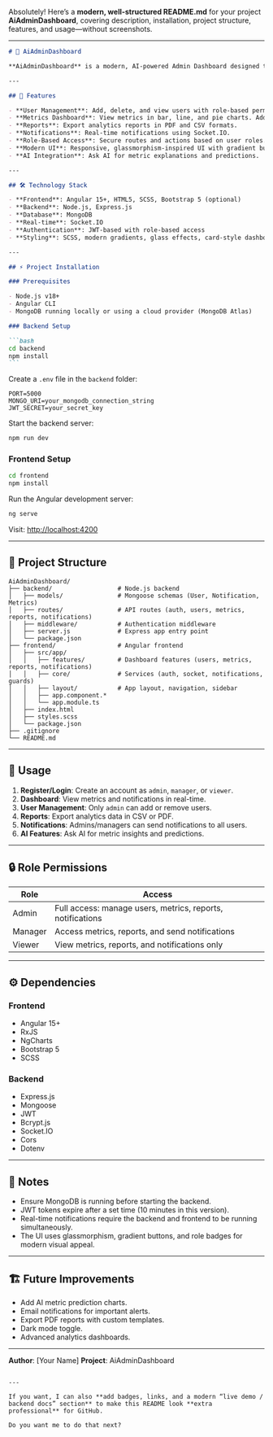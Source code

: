 Absolutely! Here’s a **modern, well-structured README.md** for your project **AiAdminDashboard**, covering description, installation, project structure, features, and usage—without screenshots.

---

````markdown
# 🚀 AiAdminDashboard

**AiAdminDashboard** is a modern, AI-powered Admin Dashboard designed to manage users, metrics, reports, and notifications efficiently. It is built using **Angular** for the frontend and **Node.js/Express** with **MongoDB** for the backend. The dashboard provides real-time notifications, AI-driven analytics insights, and robust role-based access control.

---

## 🌟 Features

- **User Management**: Add, delete, and view users with role-based permissions (`admin`, `manager`, `viewer`).
- **Metrics Dashboard**: View metrics in bar, line, and pie charts. Add new metrics dynamically.
- **Reports**: Export analytics reports in PDF and CSV formats.
- **Notifications**: Real-time notifications using Socket.IO.
- **Role-Based Access**: Secure routes and actions based on user roles.
- **Modern UI**: Responsive, glassmorphism-inspired UI with gradient buttons, badges, and smooth transitions.
- **AI Integration**: Ask AI for metric explanations and predictions.

---

## 🛠 Technology Stack

- **Frontend**: Angular 15+, HTML5, SCSS, Bootstrap 5 (optional)
- **Backend**: Node.js, Express.js
- **Database**: MongoDB
- **Real-time**: Socket.IO
- **Authentication**: JWT-based with role-based access
- **Styling**: SCSS, modern gradients, glass effects, card-style dashboards

---

## ⚡ Project Installation

### Prerequisites

- Node.js v18+
- Angular CLI
- MongoDB running locally or using a cloud provider (MongoDB Atlas)

### Backend Setup

```bash
cd backend
npm install
```
````

Create a `.env` file in the `backend` folder:

```
PORT=5000
MONGO_URI=your_mongodb_connection_string
JWT_SECRET=your_secret_key
```

Start the backend server:

```bash
npm run dev
```

### Frontend Setup

```bash
cd frontend
npm install
```

Run the Angular development server:

```bash
ng serve
```

Visit: [http://localhost:4200](http://localhost:4200)

---

## 📁 Project Structure

```
AiAdminDashboard/
├── backend/                  # Node.js backend
│   ├── models/               # Mongoose schemas (User, Notification, Metrics)
│   ├── routes/               # API routes (auth, users, metrics, reports, notifications)
│   ├── middleware/           # Authentication middleware
│   ├── server.js             # Express app entry point
│   └── package.json
├── frontend/                 # Angular frontend
│   ├── src/app/
│   │   ├── features/         # Dashboard features (users, metrics, reports, notifications)
│   │   ├── core/             # Services (auth, socket, notifications, guards)
│   │   ├── layout/           # App layout, navigation, sidebar
│   │   ├── app.component.*
│   │   └── app.module.ts
│   ├── index.html
│   ├── styles.scss
│   └── package.json
├── .gitignore
└── README.md
```

---

## 🔑 Usage

1. **Register/Login**: Create an account as `admin`, `manager`, or `viewer`.
2. **Dashboard**: View metrics and notifications in real-time.
3. **User Management**: Only `admin` can add or remove users.
4. **Reports**: Export analytics data in CSV or PDF.
5. **Notifications**: Admins/managers can send notifications to all users.
6. **AI Features**: Ask AI for metric insights and predictions.

---

## 🔒 Role Permissions

| Role    | Access                                                     |
| ------- | ---------------------------------------------------------- |
| Admin   | Full access: manage users, metrics, reports, notifications |
| Manager | Access metrics, reports, and send notifications            |
| Viewer  | View metrics, reports, and notifications only              |

---

## ⚙️ Dependencies

### Frontend

- Angular 15+
- RxJS
- NgCharts
- Bootstrap 5
- SCSS

### Backend

- Express.js
- Mongoose
- JWT
- Bcrypt.js
- Socket.IO
- Cors
- Dotenv

---

## 📝 Notes

- Ensure MongoDB is running before starting the backend.
- JWT tokens expire after a set time (10 minutes in this version).
- Real-time notifications require the backend and frontend to be running simultaneously.
- The UI uses glassmorphism, gradient buttons, and role badges for modern visual appeal.

---

## 🏗️ Future Improvements

- Add AI metric prediction charts.
- Email notifications for important alerts.
- Export PDF reports with custom templates.
- Dark mode toggle.
- Advanced analytics dashboards.

---

**Author**: \[Your Name]
**Project**: AiAdminDashboard

```

---

If you want, I can also **add badges, links, and a modern “live demo / backend docs” section** to make this README look **extra professional** for GitHub.

Do you want me to do that next?
```
